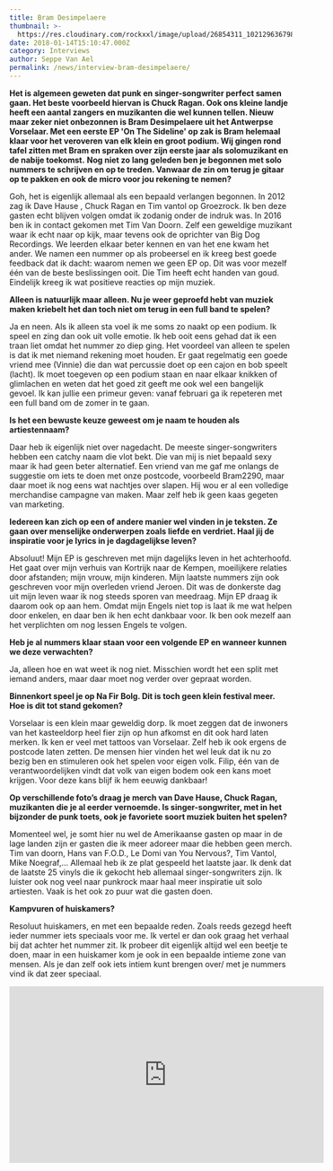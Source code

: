 ```yaml
---
title: Bram Desimpelaere
thumbnail: >-
  https://res.cloudinary.com/rockxxl/image/upload/26854311_10212963679878343_1484078644_o.jpg
date: 2018-01-14T15:10:47.000Z
category: Interviews
author: Seppe Van Ael
permalink: /news/interview-bram-desimpelaere/
---
```

**Het is algemeen geweten dat punk en singer-songwriter perfect samen gaan. Het beste voorbeeld hiervan is Chuck Ragan. Ook ons kleine landje heeft een aantal zangers en muzikanten die wel kunnen tellen. Nieuw maar zeker niet onbezonnen is Bram Desimpelaere uit het Antwerpse Vorselaar. Met een eerste EP 'On The Sideline' op zak is Bram helemaal klaar voor het veroveren van elk klein en groot podium. Wij gingen rond tafel zitten met Bram en spraken over zijn eerste jaar als solomuzikant en de nabije toekomst.**
**Nog niet zo lang geleden ben je begonnen met solo nummers te schrijven en op te treden. Vanwaar de zin om terug je gitaar op te pakken en ook de micro voor jou rekening te nemen?**

Goh, het is eigenlijk allemaal als een bepaald verlangen begonnen. In 2012 zag ik Dave Hause , Chuck Ragan en Tim vantol op Groezrock. Ik ben deze gasten echt blijven volgen omdat ik zodanig onder de indruk was. In 2016 ben ik in contact gekomen met Tim Van Doorn. Zelf een geweldige muzikant waar ik echt naar op kijk, maar tevens ook de oprichter van Big Dog Recordings. We leerden elkaar beter kennen en van het ene kwam het ander. We namen een nummer op als probeersel en ik kreeg best goede feedback dat ik dacht: waarom nemen we geen EP op. Dit was voor mezelf één van de beste beslissingen ooit. Die Tim heeft echt handen van goud. Eindelijk kreeg ik wat positieve reacties op mijn muziek.

**Alleen is natuurlijk maar alleen. Nu je weer geproefd hebt van muziek maken kriebelt het dan toch niet om terug in een full band te spelen?** 

Ja en neen. Als ik alleen sta voel ik me soms zo naakt op een podium. Ik speel en zing dan ook uit volle emotie. Ik heb ooit eens gehad dat ik een traan liet omdat het nummer zo diep ging. Het voordeel van alleen te spelen is dat ik met niemand rekening moet houden. Er gaat regelmatig een goede vriend mee (Vinnie) die dan wat percussie doet op een cajon en bob speelt (lacht). Ik moet toegeven op een podium staan en naar elkaar knikken of glimlachen en weten dat het goed zit geeft me ook wel een bangelijk gevoel. Ik kan jullie een primeur geven: vanaf februari ga ik repeteren met een full band om de zomer in te gaan.

**Is het een bewuste keuze geweest om je naam te houden als artiestennaam?**

Daar heb ik eigenlijk niet over nagedacht. De meeste singer-songwriters hebben een catchy naam die vlot bekt. Die van mij is niet bepaald sexy maar ik had geen beter alternatief. Een vriend van me gaf me onlangs de suggestie om iets te doen met onze postcode, voorbeeld Bram2290, maar daar moet ik nog eens wat nachtjes over slapen. Hij wou er al een volledige merchandise campagne van maken. Maar zelf heb ik geen kaas gegeten van marketing.

**Iedereen kan zich op een of andere manier wel vinden in je teksten. Ze gaan over menselijke onderwerpen zoals liefde en verdriet. Haal jij de inspiratie voor je lyrics in je dagdagelijkse leven?**

Absoluut! Mijn EP is geschreven met mijn dagelijks leven in het achterhoofd. Het gaat over mijn verhuis van Kortrijk naar de Kempen, moeilijkere relaties door afstanden; mijn vrouw, mijn kinderen. Mijn laatste nummers zijn ook geschreven voor mijn overleden vriend Jeroen. Dit was de donkerste dag uit mijn leven waar ik nog steeds sporen van meedraag. Mijn EP draag ik daarom ook op aan hem. Omdat mijn Engels niet top is laat ik me wat helpen door enkelen, en daar ben ik hen echt dankbaar voor. Ik ben ook mezelf aan het verplichten om nog lessen Engels te volgen.

**Heb je al nummers klaar staan voor een volgende EP en wanneer kunnen we deze verwachten?**

Ja, alleen hoe en wat weet ik nog niet. Misschien wordt het een split met iemand anders, maar daar moet nog verder over gepraat worden.

**Binnenkort speel je op Na Fir Bolg. Dit is toch geen klein festival meer. Hoe is dit tot stand gekomen?**

Vorselaar is een klein maar geweldig dorp. Ik moet zeggen dat de inwoners van het kasteeldorp heel fier zijn op hun afkomst en dit ook hard laten merken. Ik ken er veel met tattoos van Vorselaar. Zelf heb ik ook ergens de postcode laten zetten. De mensen hier vinden het wel leuk dat ik nu zo bezig ben en stimuleren ook het spelen voor eigen volk. Filip, één van de verantwoordelijken vindt dat volk van eigen bodem ook een kans moet krijgen. Voor deze kans blijf ik hem eeuwig dankbaar!

**Op verschillende foto’s draag je merch van Dave Hause, Chuck Ragan, muzikanten die je al eerder vernoemde. Is singer-songwriter, met in het bijzonder de punk toets, ook je favoriete soort muziek buiten het spelen?**

Momenteel wel, je somt hier nu wel de Amerikaanse gasten op maar in de lage landen zijn er gasten die ik meer adoreer maar die hebben geen merch. Tim van doorn, Hans van F.O.D., Le Domi van You Nervous?, Tim Vantol, Mike Noegraf,… Allemaal heb ik ze plat gespeeld het laatste jaar. Ik denk dat de laatste 25 vinyls die ik gekocht heb allemaal singer-songwriters zijn. Ik luister ook nog veel naar punkrock maar haal meer inspiratie uit solo artiesten. Vaak is het ook zo puur wat die gasten doen.

**Kampvuren of huiskamers?**

Resoluut huiskamers, en met een bepaalde reden. Zoals reeds gezegd heeft ieder nummer iets speciaals voor me. Ik vertel er dan ook graag het verhaal bij dat achter het nummer zit. Ik probeer dit eigenlijk altijd wel een beetje te doen, maar in een huiskamer kom je ook in een bepaalde intieme zone van mensen. Als je dan zelf ook iets intiem kunt brengen over/ met je nummers vind ik dat zeer speciaal.

<iframe width="560" height="315" src="https://www.youtube.com/embed/nE0xuVLvSQs" frameborder="0" allow="accelerometer; autoplay; encrypted-media; gyroscope; picture-in-picture" allowfullscreen></iframe>
